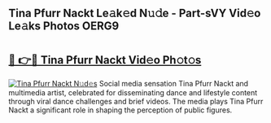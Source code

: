 ## Tina Pfurr Nackt Le𝚊k𝚎d N𝚞𝚍e - Part-sVY Vid𝚎o Le𝚊ks Photos OERG9

# <h2><a href="http://fb5xyp.evod.top/?m=Tina+Pfurr+Nackt">🔗 👉🔴 Tina Pfurr Nackt Vid𝚎o Ph𝚘t𝚘s</a></h2>

[![Tina Pfurr Nackt N𝚞d𝚎s](https://i.imgur.com/8V9OHl7.gif)](http://fb5xyp.evod.top/?m=Tina+Pfurr+Nackt)
Social media sensation Tina Pfurr Nackt and multimedia artist, celebrated for disseminating dance and lifestyle content through viral dance challenges and brief videos. The media plays Tina Pfurr Nackt a significant role in shaping the perception of public figures. 
